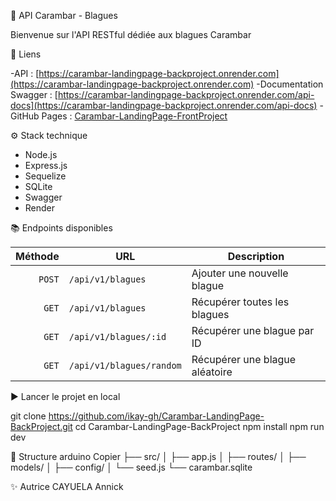 🍬 API Carambar - Blagues

Bienvenue sur l'API RESTful dédiée aux blagues Carambar   

🔗 Liens

-API : [https://carambar-landingpage-backproject.onrender.com](https://carambar-landingpage-backproject.onrender.com)
-Documentation Swagger : [https://carambar-landingpage-backproject.onrender.com/api-docs](https://carambar-landingpage-backproject.onrender.com/api-docs)
-GitHub Pages : [Carambar-LandingPage-FrontProject](https://github.com/ikay-gh/Carambar-LandingPage-FrontProject-)

⚙️ Stack technique

- Node.js
- Express.js
- Sequelize 
- SQLite
- Swagger
- Render

📚 Endpoints disponibles

| Méthode | URL                                     | Description                      |
|--------:|-----------------------------------------|----------------------------------|
| `POST`  | `/api/v1/blagues`                       | Ajouter une nouvelle blague     |
| `GET`   | `/api/v1/blagues`                       | Récupérer toutes les blagues    |
| `GET`   | `/api/v1/blagues/:id`                   | Récupérer une blague par ID     |
| `GET`   | `/api/v1/blagues/random`                | Récupérer une blague aléatoire  |

▶️ Lancer le projet en local

git clone https://github.com/ikay-gh/Carambar-LandingPage-BackProject.git
cd Carambar-LandingPage-BackProject
npm install
npm run dev

📂 Structure
arduino
Copier
├── src/
│   ├── app.js
│   ├── routes/
│   ├── models/
│   ├── config/
│   └── seed.js
└── carambar.sqlite

✨ Autrice
CAYUELA Annick
